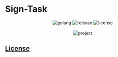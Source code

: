# Sign-Task

<p align="center">
<img src="https://img.shields.io/github/actions/workflow/status/starudream/sign-task/golang.yml?style=for-the-badge&logo=github&label=golang" alt="golang">
<img src="https://img.shields.io/github/v/release/starudream/sign-task?style=for-the-badge" alt="release">
<img src="https://img.shields.io/github/license/starudream/sign-task?style=for-the-badge" alt="license">
<br><br>
<img src="https://socialify.git.ci/starudream/sign-task/image?font=Inter&forks=1&issues=1&language=1&name=1&owner=1&pattern=Circuit%20Board&pulls=1&stargazers=1&theme=Auto" alt="project">
</p>

## [License](./LICENSE)
